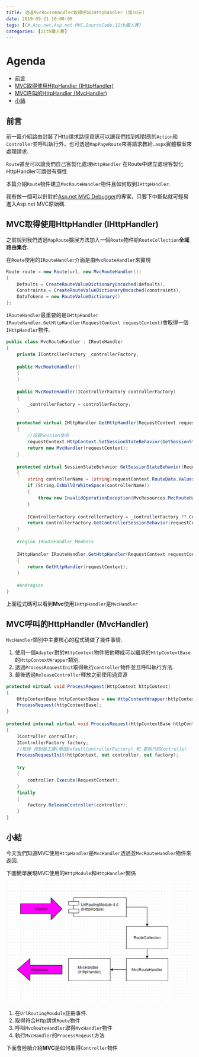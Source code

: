 ```yaml
---
title: 透過MvcRouteHandler取得呼叫IHttphandler (第10天)
date: 2019-09-21 10:00:00
tags: [C#,Asp.net,Asp.net-MVC,SourceCode,11th鐵人賽]
categories: [11th鐵人賽]
---
```

# Agenda<!-- omit in toc -->
- [前言](#%e5%89%8d%e8%a8%80)
- [MVC取得使用HttpHandler (IHttpHandler)](#mvc%e5%8f%96%e5%be%97%e4%bd%bf%e7%94%a8httphandler-ihttphandler)
- [MVC呼叫的HttpHandler (MvcHandler)](#mvc%e5%91%bc%e5%8f%ab%e7%9a%84httphandler-mvchandler)
- [小結](#%e5%b0%8f%e7%b5%90)

## 前言

前一篇介紹路由封裝了Http請求路徑資訊可以讓我們找到相對應的`Action`和`Controller`並呼叫執行外，也可透過`MapPageRoute`來將請求教給`.aspx`實體檔案來處理請求.

`Route`甚至可以讓我們自己客製化處理`HttpHandler` 在Route中建立處理客製化HttpHandler可謂很有彈性

本篇介紹`Route`物件建立`MvcRouteHandler`物件且如何取到`IHttpHandler`.

我有做一個可以針對於[Asp.net MVC Debugger](https://github.com/isdaniel/Asp.net-MVC-Debuger)的專案，只要下中斷點就可輕易進入Asp.net MVC原始碼.

## MVC取得使用HttpHandler (IHttpHandler)

之前說到我們透過`MapRoute`擴展方法加入一個`Route`物件給`RouteCollection`**全域路由集合**.

在`Route`使用的`IRouteHandler`介面是由`MvcRouteHandler`來實現

```csharp
Route route = new Route(url, new MvcRouteHandler())
{
    Defaults = CreateRouteValueDictionaryUncached(defaults),
    Constraints = CreateRouteValueDictionaryUncached(constraints),
    DataTokens = new RouteValueDictionary()
};
```

`IRouteHandler`最重要的是`IHttpHandler IRouteHandler.GetHttpHandler(RequestContext requestContext)`會取得一個`IHttpHandler`物件.

```csharp
public class MvcRouteHandler : IRouteHandler
{
    private IControllerFactory _controllerFactory;

    public MvcRouteHandler()
    {
    }

    public MvcRouteHandler(IControllerFactory controllerFactory)
    {
        _controllerFactory = controllerFactory;
    }

    protected virtual IHttpHandler GetHttpHandler(RequestContext requestContext)
    {
        //設置Session使用
        requestContext.HttpContext.SetSessionStateBehavior(GetSessionStateBehavior(requestContext));
        return new MvcHandler(requestContext);
    }

    protected virtual SessionStateBehavior GetSessionStateBehavior(RequestContext requestContext)
    {
        string controllerName = (string)requestContext.RouteData.Values["controller"];
        if (String.IsNullOrWhiteSpace(controllerName))
        {
            throw new InvalidOperationException(MvcResources.MvcRouteHandler_RouteValuesHasNoController);
        }

        IControllerFactory controllerFactory = _controllerFactory ?? ControllerBuilder.Current.GetControllerFactory();
        return controllerFactory.GetControllerSessionBehavior(requestContext, controllerName);
    }

    #region IRouteHandler Members

    IHttpHandler IRouteHandler.GetHttpHandler(RequestContext requestContext)
    {
        return GetHttpHandler(requestContext);
    }

    #endregion
}
```

上面程式碼可以看到**Mvc**使用`IHttpHandler`是`MvcHandler`

## MVC呼叫的HttpHandler (MvcHandler)

`MvcHandler`類別中主要核心的程式碼做了幾件事情.

1. 使用一個`Adapter`對於`HttpContext`物件把他轉成可以繼承於`HttpContextBase`的`HttpContextWrapper`類別.
2. 透過`ProcessRequestInit`取得執行`controller`物件並且呼叫執行方法.
3. 最後透過`ReleaseController`釋放之前使用過資源

```csharp
protected virtual void ProcessRequest(HttpContext httpContext)
{
    HttpContextBase httpContextBase = new HttpContextWrapper(httpContext);
    ProcessRequest(httpContextBase);
}

protected internal virtual void ProcessRequest(HttpContextBase httpContext)
{
    IController controller;
    IControllerFactory factory;
    //取得 控制器工廠(預設DefaultControllerFactory) 和 要執行的Controller
    ProcessRequestInit(httpContext, out controller, out factory);

    try
    {
        controller.Execute(RequestContext);
    }
    finally
    {
        factory.ReleaseController(controller);
    }
}
```

## 小結

今天我們知道MVC使用`HttpHandler`是`MvcHandler`透過並`MvcRouteHandler`物件來返回.

下圖簡單展現MVC使用的`HttpModule`和`HttpHandler`關係

![relationship_pic.PNG](https://raw.githubusercontent.com/isdaniel/MyBlog/master/source/images/itHelp/10/relationship_pic.PNG)

1. 在`UrlRoutingMoudule`註冊事件.
2. 取得符合Http請求`Route`物件
3. 呼叫`MvcRouteHandler`取得`MvcHandler`物件
4. 執行`MvcHandler`的`ProcessReqeust`方法

下面會陸續介紹**MVC**是如何取得`Controller`物件
